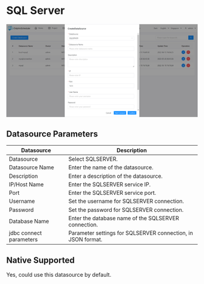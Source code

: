 # SQL Server

![SQL Server](../../../../img/new_ui/dev/datasource/sql_server.png)

## Datasource Parameters

| **Datasource** | **Description** |
| --- | --- |
| Datasource | Select SQLSERVER. |
| Datasource Name | Enter the name of the datasource. |
| Description | Enter a description of the datasource. |
| IP/Host Name | Enter the SQLSERVER service IP. |
| Port | Enter the SQLSERVER service port. |
| Username | Set the username for SQLSERVER connection. |
| Password | Set the password for SQLSERVER connection. |
| Database Name | Enter the database name of the SQLSERVER connection. |
| jdbc connect parameters | Parameter settings for SQLSERVER connection, in JSON format. |

## Native Supported

Yes, could use this datasource by default.